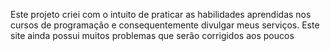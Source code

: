 Este projeto criei com o intuito de praticar as habilidades aprendidas nos cursos de programação e consequentemente divulgar meus serviços. 
Este site ainda possui muitos problemas que serão corrigidos aos poucos
